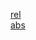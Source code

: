 [rel](./Specification&nbsp;on&nbsp;testingConfigPy.xml.md)<br/>
[abs](Specification&nbsp;on&nbsp;testingConfigPy.xml.md)
